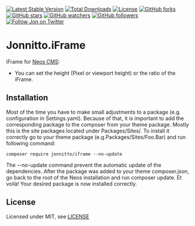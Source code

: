 [![Latest Stable Version](https://poser.pugx.org/jonnitto/iframe/v/stable)](https://packagist.org/packages/jonnitto/iframe)
[![Total Downloads](https://poser.pugx.org/jonnitto/iframe/downloads)](https://packagist.org/packages/jonnitto/iframe)
[![License](https://poser.pugx.org/jonnitto/iframe/license)](https://packagist.org/packages/jonnitto/iframe)
[![GitHub forks](https://img.shields.io/github/forks/jonnitto/Jonnitto.iFrame.svg?style=social&label=Fork)](https://github.com/jonnitto/Jonnitto.iFrame/fork)
[![GitHub stars](https://img.shields.io/github/stars/jonnitto/Jonnitto.iFrame.svg?style=social&label=Stars)](https://github.com/jonnitto/Jonnitto.iFrame/stargazers)
[![GitHub watchers](https://img.shields.io/github/watchers/jonnitto/Jonnitto.iFrame.svg?style=social&label=Watch)](https://github.com/jonnitto/Jonnitto.iFrame/subscription)
[![GitHub followers](https://img.shields.io/github/followers/jonnitto.svg?style=social&label=Follow)](https://github.com/jonnitto/followers)
[![Follow Jon on Twitter](https://img.shields.io/twitter/follow/jonnitto.svg?style=social&label=Follow)](https://twitter.com/jonnitto)

Jonnitto.iFrame
===============

iFrame for [Neos CMS](https://www.neos.io):

* You can set the height (Pixel or viewport height) or the ratio of the iFrame.

Installation
------------
Most of the time you have to make small adjustments to a package (e.g. configuration in Settings.yaml). Because of that, it is important to add the corresponding package to the composer from your theme package. Mostly this is the site packages located under Packages/Sites/. To install it correctly go to your theme package (e.g.Packages/Sites/Foo.Bar) and run following command:

```
composer require jonnitto/iframe --no-update
```

The --no-update command prevent the automatic update of the dependencies. After the package was added to your theme composer.json, go back to the root of the Neos installation and run composer update. Et voilà! Your desired package is now installed correctly.


License
-------

Licensed under MIT, see [LICENSE](LICENSE)
